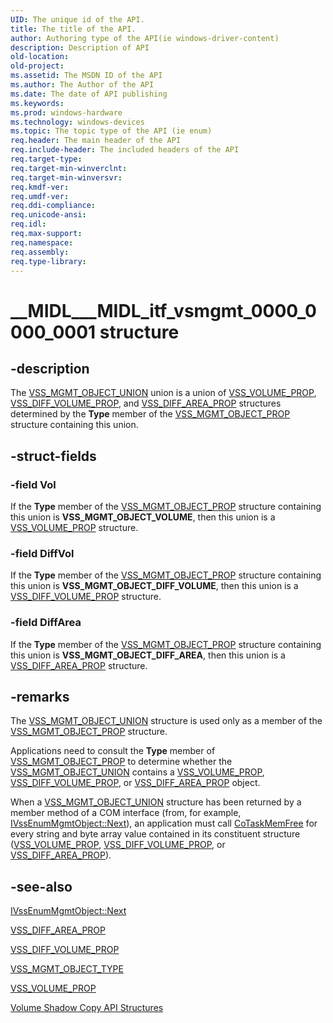 ```yaml
---
UID: The unique id of the API.
title: The title of the API.
author: Authoring type of the API(ie windows-driver-content)
description: Description of API
old-location: 
old-project: 
ms.assetid: The MSDN ID of the API
ms.author: The Author of the API
ms.date: The date of API publishing
ms.keywords: 
ms.prod: windows-hardware
ms.technology: windows-devices
ms.topic: The topic type of the API (ie enum)
req.header: The main header of the API
req.include-header: The included headers of the API
req.target-type: 
req.target-min-winverclnt: 
req.target-min-winversvr: 
req.kmdf-ver: 
req.umdf-ver: 
req.ddi-compliance: 
req.unicode-ansi: 
req.idl: 
req.max-support: 
req.namespace: 
req.assembly: 
req.type-library: 
---
```


# __MIDL___MIDL_itf_vsmgmt_0000_0000_0001 structure


## -description


The <a href="base.vss_mgmt_object">VSS_MGMT_OBJECT_UNION</a> union 
    is a union of <a href="https://msdn.microsoft.com/f17765d5-ccb4-4ede-86e4-36ac80022da0">VSS_VOLUME_PROP</a>, 
    <a href="https://msdn.microsoft.com/c4a20583-7fee-4ae1-97ed-d80b2a7539e3">VSS_DIFF_VOLUME_PROP</a>, and 
    <a href="https://msdn.microsoft.com/9627d7b0-e9d0-425f-9051-cf4ab6b75a8c">VSS_DIFF_AREA_PROP</a> structures determined by the 
    <b>Type</b> member of the 
    <a href="https://msdn.microsoft.com/86681207-969e-4b33-aff8-79454ab04829">VSS_MGMT_OBJECT_PROP</a> structure containing this 
    union.


## -struct-fields




### -field Vol

If the <b>Type</b> member of the 
      <a href="https://msdn.microsoft.com/86681207-969e-4b33-aff8-79454ab04829">VSS_MGMT_OBJECT_PROP</a> structure containing this 
      union is <b>VSS_MGMT_OBJECT_VOLUME</b>, then this union is a 
      <a href="https://msdn.microsoft.com/f17765d5-ccb4-4ede-86e4-36ac80022da0">VSS_VOLUME_PROP</a> structure.


### -field DiffVol

If the <b>Type</b> member of the 
      <a href="https://msdn.microsoft.com/86681207-969e-4b33-aff8-79454ab04829">VSS_MGMT_OBJECT_PROP</a> structure containing this 
      union is <b>VSS_MGMT_OBJECT_DIFF_VOLUME</b>, then this union is 
      a <a href="https://msdn.microsoft.com/c4a20583-7fee-4ae1-97ed-d80b2a7539e3">VSS_DIFF_VOLUME_PROP</a> structure.


### -field DiffArea

If the <b>Type</b> member of the 
      <a href="https://msdn.microsoft.com/86681207-969e-4b33-aff8-79454ab04829">VSS_MGMT_OBJECT_PROP</a> structure containing this 
      union is <b>VSS_MGMT_OBJECT_DIFF_AREA</b>, then this union is a 
      <a href="https://msdn.microsoft.com/9627d7b0-e9d0-425f-9051-cf4ab6b75a8c">VSS_DIFF_AREA_PROP</a> structure.


## -remarks



The <a href="base.vss_mgmt_object">VSS_MGMT_OBJECT_UNION</a> structure is used only as a 
    member of the <a href="https://msdn.microsoft.com/86681207-969e-4b33-aff8-79454ab04829">VSS_MGMT_OBJECT_PROP</a> 
    structure.

Applications need to consult the <b>Type</b> member of 
    <a href="https://msdn.microsoft.com/86681207-969e-4b33-aff8-79454ab04829">VSS_MGMT_OBJECT_PROP</a> to determine whether the 
    <a href="base.vss_mgmt_object">VSS_MGMT_OBJECT_UNION</a> contains a 
    <a href="https://msdn.microsoft.com/f17765d5-ccb4-4ede-86e4-36ac80022da0">VSS_VOLUME_PROP</a>, 
    <a href="https://msdn.microsoft.com/c4a20583-7fee-4ae1-97ed-d80b2a7539e3">VSS_DIFF_VOLUME_PROP</a>, or 
    <a href="https://msdn.microsoft.com/9627d7b0-e9d0-425f-9051-cf4ab6b75a8c">VSS_DIFF_AREA_PROP</a> object.

When a <a href="base.vss_mgmt_object">VSS_MGMT_OBJECT_UNION</a> structure has been returned 
    by a member method of a COM interface (from, for example, 
    <a href="https://msdn.microsoft.com/0ddcf25d-dc3e-4522-a98e-98d867230d42">IVssEnumMgmtObject::Next</a>), an application 
    must call <a href="https://msdn.microsoft.com/en-us/library/windows/desktop/ms680722">CoTaskMemFree</a> for every string and byte array 
    value contained in its constituent structure 
    (<a href="https://msdn.microsoft.com/f17765d5-ccb4-4ede-86e4-36ac80022da0">VSS_VOLUME_PROP</a>, 
    <a href="https://msdn.microsoft.com/c4a20583-7fee-4ae1-97ed-d80b2a7539e3">VSS_DIFF_VOLUME_PROP</a>, or 
    <a href="https://msdn.microsoft.com/9627d7b0-e9d0-425f-9051-cf4ab6b75a8c">VSS_DIFF_AREA_PROP</a>).




## -see-also




<a href="https://msdn.microsoft.com/0ddcf25d-dc3e-4522-a98e-98d867230d42">IVssEnumMgmtObject::Next</a>



<a href="https://msdn.microsoft.com/9627d7b0-e9d0-425f-9051-cf4ab6b75a8c">VSS_DIFF_AREA_PROP</a>



<a href="https://msdn.microsoft.com/c4a20583-7fee-4ae1-97ed-d80b2a7539e3">VSS_DIFF_VOLUME_PROP</a>



<a href="https://msdn.microsoft.com/ea28ff2c-6603-4193-9d5f-b41fffe28a90">VSS_MGMT_OBJECT_TYPE</a>



<a href="https://msdn.microsoft.com/f17765d5-ccb4-4ede-86e4-36ac80022da0">VSS_VOLUME_PROP</a>



<a href="https://msdn.microsoft.com/20cf12e4-4611-4e39-9f6f-e29f15e58b36">Volume Shadow Copy API Structures</a>
 

 


